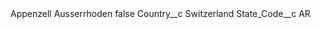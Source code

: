 <?xml version="1.0" encoding="UTF-8"?>
<CustomMetadata xmlns="http://soap.sforce.com/2006/04/metadata" xmlns:xsi="http://www.w3.org/2001/XMLSchema-instance" xmlns:xsd="http://www.w3.org/2001/XMLSchema">
    <label>Appenzell Ausserrhoden</label>
    <protected>false</protected>
    <values>
        <field>Country__c</field>
        <value xsi:type="xsd:string">Switzerland</value>
    </values>
    <values>
        <field>State_Code__c</field>
        <value xsi:type="xsd:string">AR</value>
    </values>
</CustomMetadata>
